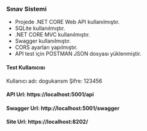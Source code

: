 ### Sınav Sistemi

- Projede .NET CORE Web API kullanılmıştır.
- SQLite kullanılmıştır.
- .NET CORE MVC kullanılmıştır.
- Swagger kullanılmıştır.
- CORS ayarları yapılmıştır.
- API test için POSTMAN JSON dosyası yüklenmiştir.

#### Test Kullanıcısı
Kullanıcı adı: dogukansm
Şifre: 123456

#### API Url: https://localhost:5001/api
#### Swagger Url: http://localhost:5001/swagger
#### Site Url: https://localhost:8202/


